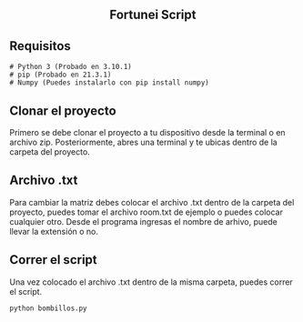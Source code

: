 <h2 align="center">Fortunei Script</h2>

## Requisitos
```
# Python 3 (Probado en 3.10.1)
# pip (Probado en 21.3.1)
# Numpy (Puedes instalarlo con pip install numpy)
```

## Clonar el proyecto
Primero se debe clonar el proyecto a tu dispositivo desde la terminal o en archivo zip. Posteriormente, abres una terminal y te ubicas dentro de la carpeta del proyecto. 

## Archivo .txt
Para cambiar la matriz debes colocar el archivo .txt dentro de la carpeta del proyecto, puedes tomar el archivo room.txt de ejemplo o puedes colocar cualquier otro. Desde el programa ingresas el nombre de arhivo, puede llevar la extensión o no.

## Correr el script
Una vez colocado el archivo .txt dentro de la misma carpeta, puedes correr el script.

```
python bombillos.py
```
